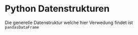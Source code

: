 # Python Datenstrukturen

Die generelle Datenstruktur welche hier Verwedung findet ist ```pandasDataFrame```